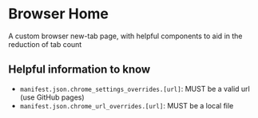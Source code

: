 # Browser Home

A custom browser new-tab page, with helpful components to aid in the reduction of tab count

## Helpful information to know

- `manifest.json.chrome_settings_overrides.[url]`: MUST be a valid url (use GitHub pages)
- `manifest.json.chrome_url_overrides.[url]`: MUST be a local file
